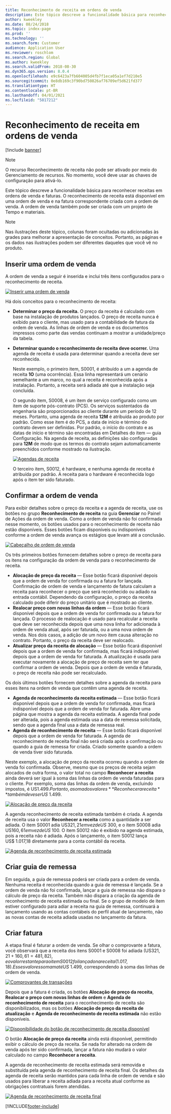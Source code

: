 ```yaml
---
title: Reconhecimento de receita em ordens de venda
description: Este tópico descreve a funcionalidade básica para reconhecer receitas em ordens de venda e faturas. O reconhecimento de receita está disponível na ordem de venda e na fatura correspondente criada com a ordem de venda.
author: kweekley
ms.date: 08/24/2018
ms.topic: index-page
ms.prod: ''
ms.technology: ''
ms.search.form: Customer
audience: Application User
ms.reviewer: roschlom
ms.search.region: Global
ms.author: kweekley
ms.search.validFrom: 2018-08-30
ms.dyn365.ops.version: 8.0.4
ms.openlocfilehash: e9c6423a7fb604005d4fb7f1eca05a1ef7d210e5
ms.sourcegitcommit: 0e8db169c3f90bd750826af76709ef5d621fd377
ms.translationtype: HT
ms.contentlocale: pt-BR
ms.lasthandoff: 04/01/2021
ms.locfileid: "5817212"
---
```

# <a name="revenue-recognition-on-sales-orders"></a>Reconhecimento de receita em ordens de venda

[!include [banner](../includes/banner.md)]

> [!NOTE]
> O recurso Reconhecimento de receita não pode ser ativado por meio do Gerenciamento de recursos. No momento, você deve usar as chaves de configuração para ativá-lo.

Este tópico descreve a funcionalidade básica para reconhecer receitas em ordens de venda e faturas. O reconhecimento de receita está disponível em uma ordem de venda e na fatura correspondente criada com a ordem de venda. A ordem de venda também pode ser criada com um projeto de Tempo e materiais.

> [!NOTE]
> Nas ilustrações deste tópico, colunas foram ocultadas ou adicionadas às grades para melhorar a apresentação de conceitos. Portanto, as páginas e os dados nas ilustrações podem ser diferentes daqueles que você vê no produto.

## <a name="enter-a-sales-order"></a>Inserir uma ordem de venda

A ordem de venda a seguir é inserida e inclui três itens configurados para o reconhecimento de receita.

[![Inserir uma ordem de venda](./media/revenue-recognition-so-basic-sales-order-header.png)](./media/revenue-recognition-so-basic-sales-order-header.png)

Há dois conceitos para o reconhecimento de receita:

- **Determinar o preço da receita.** O preço da receita é calculado com base na instalação de produtos lançados. O preço de receita nunca é exibido para o cliente, mas usado para a contabilidade de fatura da ordem de venda. As linhas de ordem de venda e os documentos impressos como parte das vendas continuam a mostrar a unidade/preço da tabela.
- **Determinar quando o reconhecimento de receita deve ocorrer.** Uma agenda de receita é usada para determinar quando a receita deve ser reconhecida.

    Neste exemplo, o primeiro item, S0001, é atribuído a um a agenda de receita **1O** (uma ocorrência). Essa linha representará um cenário semelhante a um marco, no qual a receita é reconhecida após a instalação. Portanto, a receita será adiada até que a instalação seja concluída.

    O segundo item, S0008, é um item de serviço configurado como um item de suporte pós-contrato (PCS). Os serviços sustentados da engenharia são proporcionados ao cliente durante um período de 12 meses. Portanto, uma agenda de receita **12M** é atribuída ao produto por padrão. Como esse item é do PCS, a data de início e término do contrato devem ser definidas. Por padrão, o início do contrato e as datas de início e término são encontradas em Detalhes do item — guia Configuração. Na agenda de receita, as definições são configuradas para **12M** de modo que os termos do contrato sejam automaticamente preenchidos conforme mostrado na ilustração.

    [![Agendas de receita](./media/revenue-recognition-so-basic-revenue-schedules.png)](./media/revenue-recognition-so-basic-revenue-schedules.png)

    O terceiro item, S0012, é hardware, e nenhuma agenda de receita é atribuída por padrão. A receita para o hardware é reconhecida logo após o item ter sido faturado.

## <a name="confirm-the-sales-order"></a>Confirmar a ordem de venda

Para exibir detalhes sobre o preço da receita e a agenda de receita, use os botões no grupo **Reconhecimento de receita** na guia **Gerenciar** no Painel de Ações da ordem de venda. Como a ordem de venda não foi confirmada nesse momento, os botões usados para o reconhecimento de receita não estão disponíveis. Esses botões ficam disponíveis ou indisponíveis conforme a ordem de venda avança os estágios que levam até a conclusão.

[![Cabeçalho de ordem de venda](./media/revenue-recognition-so-basic-sales-order-header-02.png)](./media/revenue-recognition-so-basic-sales-order-header-02.png)

Os três primeiros botões fornecem detalhes sobre o preço de receita para os itens na configuração da ordem de venda para o reconhecimento de receita.

- **Alocação de preço da receita** — Esse botão ficará disponível depois que a ordem de venda for confirmada ou a fatura for lançada. Confirmação de ordem de venda e lançamento de fatura calculam a receita para reconhecer o preço que será reconhecido ou adiado na entrada contábil. Dependendo da configuração, o preço da receita calculado pode diferir do preço unitário que é mostrado ao cliente.
- **Realocar preço com novas linhas da ordem** — Esse botão ficará disponível depois que a ordem de venda for confirmada ou a fatura for lançada. O processo de realocação é usado para recalcular a receita que deve ser reconhecida depois que uma nova linha for adicionada à ordem de venda atual, após ser faturada, ou a uma nova ordem de venda. Nos dois casos, a adição de um novo item causa alteração no contrato. Portanto, o preço da receita deve ser realocado.
- **Atualizar preço da receita de alocação** — Esse botão ficará disponível depois que a ordem de venda for confirmada, mas ficará indisponível depois que a ordem de venda for faturada. A atualização é usada para executar novamente a alocação de preço de receita sem ter que confirmar a ordem de venda. Depois que a ordem de venda é faturada, o preço de receita não pode ser recalculado.

Os dois últimos botões fornecem detalhes sobre a agenda da receita para esses itens na ordem de venda que contêm uma agenda de receita.

- **Agenda de reconhecimento da receita estimada** — Esse botão ficará disponível depois que a ordem de venda for confirmada, mas ficará indisponível depois que a ordem de venda for faturada. Abre uma página que mostra a agenda da receita estimada. A agenda final pode ser alterada, pois a agenda estimada usa a data de remessa solicitada, sendo que a agenda final usa a data de remessa real.
- **Agenda de reconhecimento de receita** — Esse botão ficará disponível depois que a ordem de venda for faturada. A agenda de reconhecimento de receita final não será criada após a confirmação ou quando a guia de remessa for criada. Criado somente quando a ordem de venda tiver sido faturada.

Neste exemplo, a alocação de preço da receita ocorreu quando a ordem de venda foi confirmada. Observe, mesmo que os preços de receita sejam alocados de outra forma, o valor total no campo **Reconhecer a receita** ainda deverá ser igual à soma das linhas da ordem de venda faturadas para o cliente. Por exemplo, soma das linhas da ordem de venda, excluindo impostos, é US$ 1.499. Portanto, a soma dos valores **Reconhecer a receita** também deve ser US$ 1.499.

[![Alocação de preço da receita](./media/revenue-recognition-so-basic-revenue-price-allocation.png)](./media/revenue-recognition-so-basic-revenue-price-allocation.png)

A agenda reconhecimento de receita estimada também é criada. A agenda de receita usa o valor **Reconhecer a receita** como a quantidade a ser adiada. O item S0001 adia US$ 321,21 em vez de US$ 300, e o item S0008 adia US$ 160,61 em vez de US$ 100. O item S0012 não é exibido na agenda estimada, pois a receita não é adiada. Após o lançamento, o item S0012 lança US$ 1.017,18 diretamente para a conta contábil da receita.

[![Agenda de reconhecimento de receita estimada](./media/revenue-recognition-so-basic-expected-rev-rec-schedule.png)](./media/revenue-recognition-so-basic-expected-rev-rec-schedule.png)

## <a name="create-the-packing-slip"></a>Criar guia de remessa

Em seguida, a guia de remessa poderá ser criada para a ordem de venda. Nenhuma receita é reconhecida quando a guia de remessa é lançada. Se a ordem de venda não foi confirmada, lançar a guia de remessa não dispara o cálculo de preço da receita. Também não dispara a criação da agenda de reconhecimento de receita estimada ou final. Se o grupo de modelo de item estiver configurado para adiar a receita na guia de remessa, continuará a lançamento usando as contas contábeis do perfil atual de lançamento, não as novas contas de receita adiada usadas no lançamento da fatura.

## <a name="create-the-invoice"></a>Criar fatura

A etapa final é faturar a ordem de venda. Se olhar o comprovante a fatura, você observará que a receita dos itens S0001 e S0008 foi adiada (US$ 321,21 + 160,61 = 481,82), e o valor restante para o item S0012 foi lançado na receita (1.017,18). Esses valores somam até US$ 1.499, correspondendo à soma das linhas de ordem de venda.

[![Comprovantes de transações](./media/revenue-recognition-so-voucher-transactions.png)](./media/revenue-recognition-so-voucher-transactions.png)

Depois que a fatura é criada, os botões **Alocação de preço da receita**, **Realocar o preço com novas linhas de ordem** e **Agenda de reconhecimento de receita** para o reconhecimento de receita são disponibilizados, mas os botões **Alocação de preço da receita de atualização** e **Agenda de reconhecimento de receita estimada** não estão disponíveis.

[![Disponibilidade do botão de reconhecimento de receita disponível](./media/revenue-recognition-so-basic-after-invoice-buttons.png)](./media/revenue-recognition-so-basic-after-invoice-buttons.png)

O botão **Alocação de preço da receita** ainda está disponível, permitindo exibir o cálculo de preço da receita. Se nada for alterado na ordem de venda após ter sido confirmada, lançar a fatura não mudará o valor calculado no campo **Reconhecer a receita**.

A agenda de reconhecimento de receita estimada será removida e substituída pela agenda de reconhecimento de receita final. Os detalhes da agenda de receita serão mantidos para cada linha de ordem de venda e são usados para liberar a receita adiada para a receita atual conforme as obrigações contratuais forem atendidas.

[![Agenda de reconhecimento de receita final](./media/revenue-recognition-so-revenue-recognition-schedule.png)](./media/revenue-recognition-so-revenue-recognition-schedule.png)


[!INCLUDE[footer-include](../../includes/footer-banner.md)]